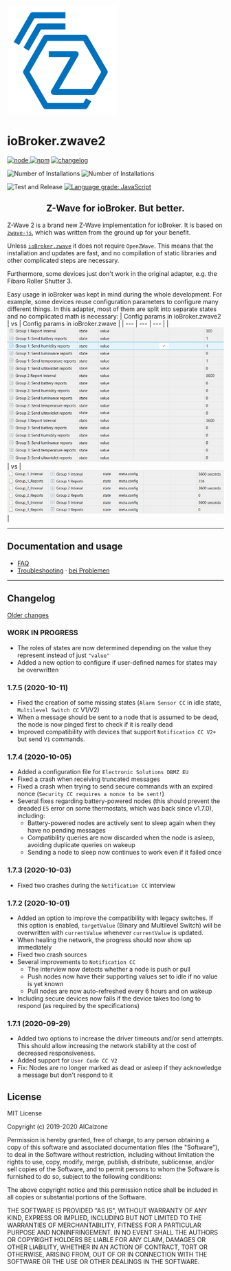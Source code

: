 ![Logo](admin/zwave2.svg)

# ioBroker.zwave2

[![node](https://img.shields.io/node/v/iobroker.zwave2.svg)
![npm](https://img.shields.io/npm/v/iobroker.zwave2.svg)](https://www.npmjs.com/package/iobroker.zwave2)
[![changelog](https://img.shields.io/badge/read-Changelog-informational)](CHANGELOG.md)

![Number of Installations](http://iobroker.live/badges/zwave2-installed.svg)
![Number of Installations](http://iobroker.live/badges/zwave2-stable.svg)

![Test and Release](https://github.com/AlCalzone/iobroker.zwave2/workflows/Test%20and%20Release/badge.svg)
[![Language grade: JavaScript](https://img.shields.io/lgtm/grade/javascript/g/AlCalzone/ioBroker.zwave2.svg?logo=lgtm&logoWidth=18)](https://lgtm.com/projects/g/AlCalzone/ioBroker.zwave2/context:javascript)

<h2 align="center">Z-Wave for ioBroker. But better.</h3>

Z-Wave 2 is a brand new Z-Wave implementation for ioBroker. It is based on [`zwave-js`](https://github.com/AlCalzone/node-zwave-js), which was written from the ground up for your benefit.

Unless [`ioBroker.zwave`](https://github.com/ioBroker/ioBroker.zwave/) it does not require `OpenZWave`. This means that the installation and updates are fast, and no compilation of static libraries and other complicated steps are necessary.

Furthermore, some devices just don't work in the original adapter, e.g. the Fibaro Roller Shutter 3.

Easy usage in ioBroker was kept in mind during the whole development. For example, some devices reuse configuration parameters to configure many different things. In this adapter, most of them are split into separate states and no complicated math is necessary:
| Config params in ioBroker.zwave2 | vs | Config params in ioBroker.zwave |
| --- | --- | --- |
| ![](docs/de/images/config-params.png) | vs | ![](docs/de/images/config-params-legacy.png) |

---

## Documentation and usage
* [FAQ](docs/en/FAQ.md)
* [Troubleshooting](docs/en/troubleshooting.md) · [bei Problemen](docs/de/bei-problemen.md)

---

## Changelog
[Older changes](CHANGELOG_OLD.md)
<!--
	Placeholder for next versions:
	### __WORK IN PROGRESS__
-->

### __WORK IN PROGRESS__
* The roles of states are now determined depending on the value they represent instead of just `"value"`
* Added a new option to configure if user-defined names for states may be overwritten

### 1.7.5 (2020-10-11)
* Fixed the creation of some missing states (`Alarm Sensor CC` in idle state, `Multilevel Switch CC` V1/V2)
* When a message should be sent to a node that is assumed to be dead, the node is now pinged first to check if it is really dead
* Improved compatibility with devices that support `Notification CC V2+` but send `V1` commands.

### 1.7.4 (2020-10-05)
* Added a configuration file for `Electronic Solutions DBMZ EU`
* Fixed a crash when receiving truncated messages
* Fixed a crash when trying to send secure commands with an expired nonce (`Security CC requires a nonce to be sent!`)
* Several fixes regarding battery-powered nodes (this should prevent the dreaded `E5` error on some thermostats, which was back since v1.7.0), including: 
  * Battery-powered nodes are actively sent to sleep again when they have no pending messages
  * Compatibility queries are now discarded when the node is asleep, avoiding duplicate queries on wakeup
  * Sending a node to sleep now continues to work even if it failed once

### 1.7.3 (2020-10-03)
* Fixed two crashes during the `Notification CC` interview

### 1.7.2 (2020-10-01)
* Added an option to improve the compatibility with legacy switches. If this option is enabled, `targetValue` (Binary and Multilevel Switch) will be overwritten with `currentValue` whenever `currentValue` is updated.
* When healing the network, the progress should now show up immediately
* Fixed two crash sources
* Several improvements to `Notification CC`
  * The interview now detects whether a node is push or pull
  * Push nodes now have their supporting values set to idle if no value is yet known
  * Pull nodes are now auto-refreshed every 6 hours and on wakeup
* Including secure devices now fails if the device takes too long to respond (as required by the specifications)

### 1.7.1 (2020-09-29)
* Added two options to increase the driver timeouts and/or send attempts. This should allow increasing the network stability at the cost of decreased responsiveness.
* Added support for `User Code CC V2`
* Fix: Nodes are no longer marked as dead or asleep if they acknowledge a message but don't respond to it

## License

MIT License

Copyright (c) 2019-2020 AlCalzone

Permission is hereby granted, free of charge, to any person obtaining a copy
of this software and associated documentation files (the "Software"), to deal
in the Software without restriction, including without limitation the rights
to use, copy, modify, merge, publish, distribute, sublicense, and/or sell
copies of the Software, and to permit persons to whom the Software is
furnished to do so, subject to the following conditions:

The above copyright notice and this permission notice shall be included in all
copies or substantial portions of the Software.

THE SOFTWARE IS PROVIDED "AS IS", WITHOUT WARRANTY OF ANY KIND, EXPRESS OR
IMPLIED, INCLUDING BUT NOT LIMITED TO THE WARRANTIES OF MERCHANTABILITY,
FITNESS FOR A PARTICULAR PURPOSE AND NONINFRINGEMENT. IN NO EVENT SHALL THE
AUTHORS OR COPYRIGHT HOLDERS BE LIABLE FOR ANY CLAIM, DAMAGES OR OTHER
LIABILITY, WHETHER IN AN ACTION OF CONTRACT, TORT OR OTHERWISE, ARISING FROM,
OUT OF OR IN CONNECTION WITH THE SOFTWARE OR THE USE OR OTHER DEALINGS IN THE
SOFTWARE.
